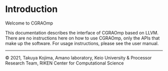 <!-- # CGRAOmp {#mainpage} -->

# Introduction
Welcome to CGRAOmp

This documentation describes the interface of CGRAOmp based on LLVM. There are no instructions here on how to use CGRAOmp, only the APIs that make up the software. For usage instructions, please see the user manual.

***
&copy; 2021, Takuya Kojima, Amano laboratory, Keio University & Processor Research Team, RIKEN Center for Computational Science